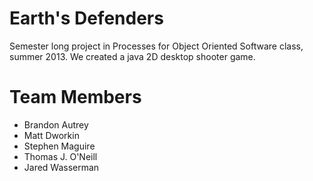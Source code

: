 Earth's Defenders
=============

Semester long project in Processes for Object Oriented Software class, summer 2013.  We created a java 2D desktop shooter game.  

Team Members
=============
- Brandon Autrey
- Matt Dworkin
- Stephen Maguire
- Thomas J. O'Neill
- Jared Wasserman
